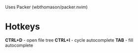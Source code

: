 Uses Packer (wbthomason/packer.nvim)
# Hotkeys
**CTRL+D** - open file tree
**CTRL+I** - cycle autocomplete
**TAB** - fill autocomplete
